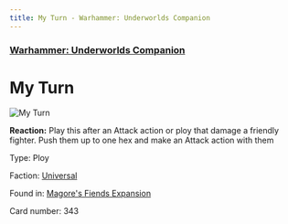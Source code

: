 ```yaml
---
title: My Turn - Warhammer: Underworlds Companion
---
```


### [Warhammer: Underworlds Companion](https://guidokessels.github.io/wh-underworlds)

  

# My Turn

![My Turn](https://warhammerunderworlds.com/wp-content/uploads/sites/6/2018/03/343_ENG.png)

<b>Reaction:</b> Play this after an Attack action or ploy that damage a friendly fighter. Push them up to one hex and make an Attack action with them

Type: Ploy

Faction: [Universal](https://guidokessels.github.io/wh-underworlds/factions/universal)

Found in: [Magore's Fiends Expansion](https://guidokessels.github.io/wh-underworlds/locations/magores-fiends-expansion)

Card number: 343

